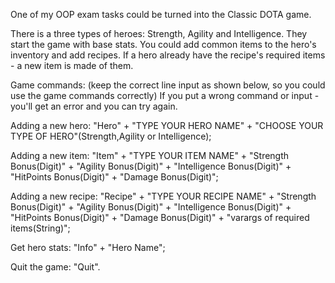 One of my OOP exam tasks could be turned into the Classic DOTA game.

There is a three types of heroes: Strength, Agility and Intelligence.
They start the game with base stats.
You could add common items to the hero's inventory and add recipes. If a hero already have the recipe's required items - a new item is made of them.

Game commands:
(keep the correct line input as shown below, so you could use the game commands correctly)
If you put a wrong command or input - you'll get an error and you can try again.


Adding a new hero:
"Hero" + "TYPE YOUR HERO NAME" + "CHOOSE YOUR TYPE OF HERO"(Strength,Agility or Intelligence);


Adding a new item:
"Item" + "TYPE YOUR ITEM NAME" + "Strength Bonus(Digit)" + "Agility Bonus(Digit)" + "Intelligence Bonus(Digit)" + "HitPoints Bonus(Digit)" + "Damage Bonus(Digit)";


Adding a new recipe:
"Recipe" + "TYPE YOUR RECIPE NAME" + "Strength Bonus(Digit)" + "Agility Bonus(Digit)" + "Intelligence Bonus(Digit)" + "HitPoints Bonus(Digit)" + "Damage Bonus(Digit)" + "varargs of required items(String)";


Get hero stats:
"Info" + "Hero Name";

Quit the game:
"Quit".



